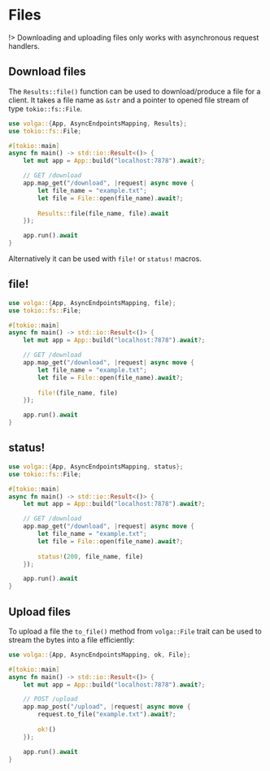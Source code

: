 # Files
!> Downloading and uploading files only works with asynchronous request handlers.
## Download files
The `Results::file()` function can be used to download/produce a file for a client. It takes a file name as `&str` and a pointer to opened file stream of type `tokio::fs::File`.
```rust
use volga::{App, AsyncEndpointsMapping, Results};
use tokio::fs::File;

#[tokio::main]
async fn main() -> std::io::Result<()> {
    let mut app = App::build("localhost:7878").await?;

    // GET /download
    app.map_get("/download", |request| async move {
        let file_name = "example.txt";
        let file = File::open(file_name).await?;
        
        Results::file(file_name, file).await
    });

    app.run().await
}
```
Alternatively it can be used with `file!` or `status!` macros.
## file!
```rust
use volga::{App, AsyncEndpointsMapping, file};
use tokio::fs::File;

#[tokio::main]
async fn main() -> std::io::Result<()> {
    let mut app = App::build("localhost:7878").await?;

    // GET /download
    app.map_get("/download", |request| async move {
        let file_name = "example.txt";
        let file = File::open(file_name).await?;
        
        file!(file_name, file)
    });

    app.run().await
}
```
## status!
```rust
use volga::{App, AsyncEndpointsMapping, status};
use tokio::fs::File;

#[tokio::main]
async fn main() -> std::io::Result<()> {
    let mut app = App::build("localhost:7878").await?;

    // GET /download
    app.map_get("/download", |request| async move {
        let file_name = "example.txt";
        let file = File::open(file_name).await?;
        
        status!(200, file_name, file)
    });

    app.run().await
}
```
## Upload files
To upload a file the `to_file()` method from `volga::File` trait can be used to stream the bytes into a file efficiently:
```rust
use volga::{App, AsyncEndpointsMapping, ok, File};

#[tokio::main]
async fn main() -> std::io::Result<()> {
    let mut app = App::build("localhost:7878").await?;

    // POST /upload
    app.map_post("/upload", |request| async move {
        request.to_file("example.txt").await?;
        
        ok!()
    });

    app.run().await
}
```
